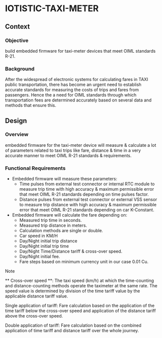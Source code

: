 # IOTISTIC-TAXI-METER
## Context

### Objective
build embedded firmware for taxi-meter devices that meet OIML standards R-21.

### Background
After the widespread of electronic systems for calculating fares in TAXI public transportation, there has become an urgent need to establish accurate standards for measuring the costs of trips and fares from passengers. Hence the a need for OIML standards through which transportation fees are determined accurately based on several data and methods that ensure this.

## Design
### Overview
embedded firmware for the taxi-meter device will measure & calculate a lot of parameters related to taxi trips like fare, distance & time in a very accurate manner to meet OIML R-21 standards & requirements.

### Functional Requirements
+ Embedded firmware will measure these parameters:
  - Time pulses from external test connector or internal RTC module to measure trip time with high accuracy & maximum permissible error that meet OIML R-21 standards depending on time pulses factor.
  - Distance pulses from external test connector or external VSS sensor to measure trip distance with high accuracy & maximum permissible error that meet OIML R-21 standards depending on car K-Constant.
+ Embedded firmware will calculate the fare depending on:
  - Measured trip time in seconds.
  - Measured trip distance in meters.
  - Calculation methods are single or double.
  - Car speed in KM/H
  - Day/Night initial trip distance
  - Day/Night initial trip time
  - Day/Night Time/Distance tariff & cross-over speed.
  - Day/Night initial fee.
  - Fare steps based on minimum currency unit in our case 0.01 Cu.
 
> [!NOTE]
> ** Cross-over speed **: The taxi speed (km/h) at which the time-counting and distance-counting methods operate the taximeter at the same rate. The speed value is determined by division of the time tariff value by the applicable distance tariff value.
> 
> Single application of tariff: Fare calculation based on the application of the time tariff below the cross-over speed and application of the distance tariff above the cross-over speed.
> 
> Double application of tariff: Fare calculation based on the combined application of time tariff and distance tariff over the whole journey.


